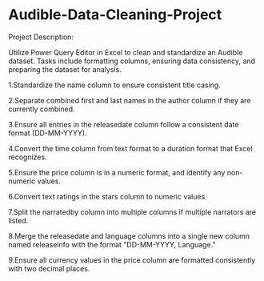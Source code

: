 # Audible-Data-Cleaning-Project

Project Description:


Utilize Power Query Editor in Excel to clean and standardize an Audible dataset. Tasks include formatting columns, ensuring data consistency, and preparing the dataset for analysis.

1.Standardize the name column to ensure consistent title casing.

2.Separate combined first and last names in the author column if they are currently combined.

3.Ensure all entries in the releasedate column follow a consistent date format (DD-MM-YYYY).

4.Convert the time column from text format to a duration format that Excel recognizes.

5.Ensure the price column is in a numeric format, and identify any non-numeric values.

6.Convert text ratings in the stars column to numeric values.

7.Split the narratedby column into multiple columns if multiple narrators are listed.

8.Merge the releasedate and language columns into a single new column named releaseinfo with the format "DD-MM-YYYY, Language."

9.Ensure all currency values in the price column are formatted consistently with two decimal places.

